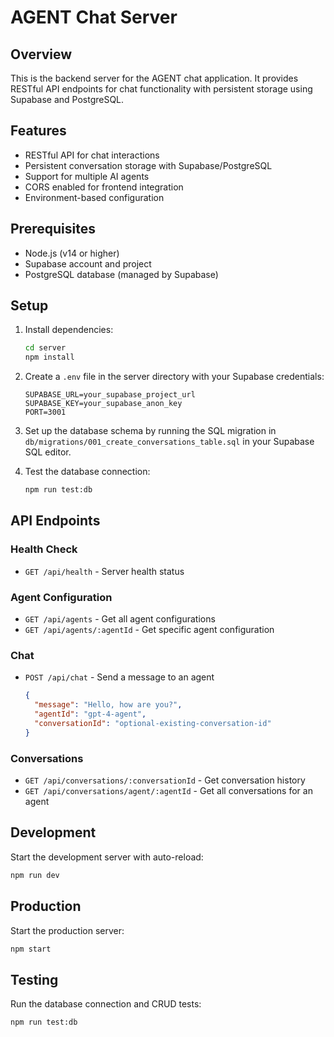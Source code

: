 # AGENT Chat Server

## Overview

This is the backend server for the AGENT chat application. It provides RESTful API endpoints for chat functionality with persistent storage using Supabase and PostgreSQL.

## Features

- RESTful API for chat interactions
- Persistent conversation storage with Supabase/PostgreSQL
- Support for multiple AI agents
- CORS enabled for frontend integration
- Environment-based configuration

## Prerequisites

- Node.js (v14 or higher)
- Supabase account and project
- PostgreSQL database (managed by Supabase)

## Setup

1. Install dependencies:
   ```bash
   cd server
   npm install
   ```

2. Create a `.env` file in the server directory with your Supabase credentials:
   ```env
   SUPABASE_URL=your_supabase_project_url
   SUPABASE_KEY=your_supabase_anon_key
   PORT=3001
   ```

3. Set up the database schema by running the SQL migration in `db/migrations/001_create_conversations_table.sql` in your Supabase SQL editor.

4. Test the database connection:
   ```bash
   npm run test:db
   ```

## API Endpoints

### Health Check

- `GET /api/health` - Server health status

### Agent Configuration

- `GET /api/agents` - Get all agent configurations
- `GET /api/agents/:agentId` - Get specific agent configuration

### Chat

- `POST /api/chat` - Send a message to an agent
  ```json
  {
    "message": "Hello, how are you?",
    "agentId": "gpt-4-agent",
    "conversationId": "optional-existing-conversation-id"
  }
  ```

### Conversations

- `GET /api/conversations/:conversationId` - Get conversation history
- `GET /api/conversations/agent/:agentId` - Get all conversations for an agent

## Development

Start the development server with auto-reload:
```bash
npm run dev
```

## Production

Start the production server:
```bash
npm start
```

## Testing

Run the database connection and CRUD tests:
```bash
npm run test:db
```
